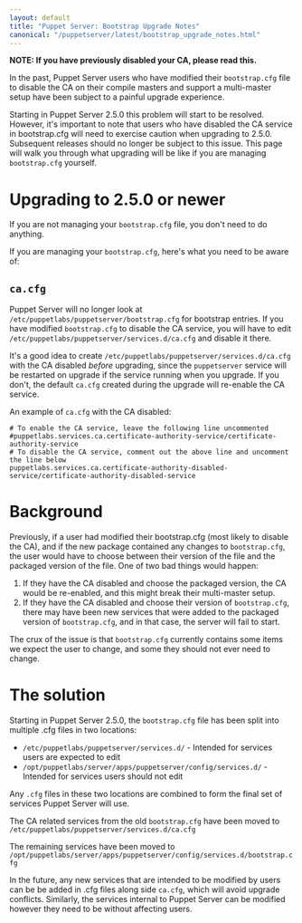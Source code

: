 ```yaml
---
layout: default
title: "Puppet Server: Bootstrap Upgrade Notes"
canonical: "/puppetserver/latest/bootstrap_upgrade_notes.html"
---
```


**NOTE: If you have previously disabled your CA, please read this.**

In the past, Puppet Server users who have modified their `bootstrap.cfg` file to disable the CA on their compile masters and support a multi-master setup have been subject to a painful upgrade experience.

Starting in Puppet Server 2.5.0 this problem will start to be resolved. However, it's important to note that users who have disabled the CA service in bootstrap.cfg will need to exercise caution when upgrading to 2.5.0. Subsequent releases should no longer be subject to this issue. This page will walk you through what upgrading will be like if you are managing `bootstrap.cfg` yourself.

# Upgrading to 2.5.0 or newer
If you are not managing your `bootstrap.cfg` file, you don't need to do anything.

If you are managing your `bootstrap.cfg`, here's what you need to be aware of:

## `ca.cfg`
Puppet Server will no longer look at `/etc/puppetlabs/puppetserver/bootstrap.cfg` for bootstrap entries. If you have modified `bootstrap.cfg` to disable the CA service, you will have to edit `/etc/puppetlabs/puppetserver/services.d/ca.cfg` and disable it there.

It's a good idea to create `/etc/puppetlabs/puppetserver/services.d/ca.cfg` with the CA disabled *before* upgrading, since the `puppetserver` service will be restarted on upgrade if the service running when you upgrade. If you don't, the default `ca.cfg` created during the upgrade will re-enable the CA service.

An example of `ca.cfg` with the CA disabled:
```
# To enable the CA service, leave the following line uncommented
#puppetlabs.services.ca.certificate-authority-service/certificate-authority-service
# To disable the CA service, comment out the above line and uncomment the line below
puppetlabs.services.ca.certificate-authority-disabled-service/certificate-authority-disabled-service
```

# Background
Previously, if a user had modified their bootstrap.cfg (most likely to disable the CA), and if the new package contained any changes to `bootstrap.cfg`, the user would have to choose between their version of the file and the packaged version of the file. One of two bad things would happen:

1. If they have the CA disabled and choose the packaged version, the CA would be re-enabled, and this might break their multi-master setup.
2. If they have the CA disabled and choose their version of `bootstrap.cfg`, there may have been new services that were added to the packaged version of `bootstrap.cfg`, and in that case, the server will fail to start.

The crux of the issue is that `bootstrap.cfg` currently contains some items we expect the user to change, and some they should not ever need to change.

# The solution
Starting in Puppet Server 2.5.0, the `bootstrap.cfg` file has been split into multiple .cfg files in two locations:
* `/etc/puppetlabs/puppetserver/services.d/` - Intended for services users are expected to edit
* `/opt/puppetlabs/server/apps/puppetserver/config/services.d/` - Intended for services users should not edit

Any `.cfg` files in these two locations are combined to form the final set of services Puppet Server will use.

The CA related services from the old `bootstrap.cfg` have been moved to `/etc/puppetlabs/puppetserver/services.d/ca.cfg`

The remaining services have been moved to `/opt/puppetlabs/server/apps/puppetserver/config/services.d/bootstrap.cfg`

In the future, any new services that are intended to be modified by users can be be added in .cfg files along side `ca.cfg`, which will avoid upgrade conflicts. Similarly, the services internal to Puppet Server can be modified however they need to be without affecting users.

